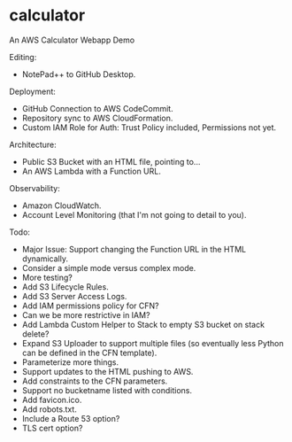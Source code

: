 # calculator
An AWS Calculator Webapp Demo

Editing:
- NotePad++ to GitHub Desktop.

Deployment:
- GitHub Connection to AWS CodeCommit.
- Repository sync to AWS CloudFormation.
- Custom IAM Role for Auth: Trust Policy included, Permissions not yet.

Architecture:
- Public S3 Bucket with an HTML file, pointing to...
- An AWS Lambda with a Function URL.

Observability:
- Amazon CloudWatch.
- Account Level Monitoring (that I'm not going to detail to you).

Todo:
- Major Issue: Support changing the Function URL in the HTML dynamically.
- Consider a simple mode versus complex mode.
- More testing?
- Add S3 Lifecycle Rules.
- Add S3 Server Access Logs.
- Add IAM permissions policy for CFN?
- Can we be more restrictive in IAM?
- Add Lambda Custom Helper to Stack to empty S3 bucket on stack delete?
- Expand S3 Uploader to support multiple files (so eventually less Python can be defined in the CFN template).
- Parameterize more things.
- Support updates to the HTML pushing to AWS.
- Add constraints to the CFN parameters.
- Support no bucketname listed with conditions.
- Add favicon.ico.
- Add robots.txt.
- Include a Route 53 option?
- TLS cert option?
